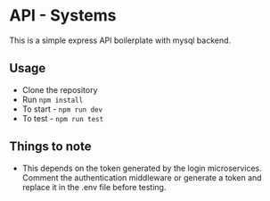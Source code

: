 # API - Systems

This is a simple express API boilerplate with mysql backend.

## Usage

- Clone the repository
- Run `npm install`
- To start - `npm run dev`
- To test - `npm run test`

## Things to note

- This depends on the token generated by the login microservices. Comment the authentication middleware or generate a token and replace it in the .env file before testing.
